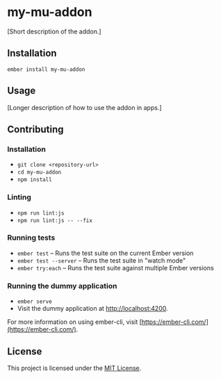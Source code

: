 my-mu-addon
==============================================================================

[Short description of the addon.]

Installation
------------------------------------------------------------------------------

```
ember install my-mu-addon
```


Usage
------------------------------------------------------------------------------

[Longer description of how to use the addon in apps.]


Contributing
------------------------------------------------------------------------------

### Installation

* `git clone <repository-url>`
* `cd my-mu-addon`
* `npm install`

### Linting

* `npm run lint:js`
* `npm run lint:js -- --fix`

### Running tests

* `ember test` – Runs the test suite on the current Ember version
* `ember test --server` – Runs the test suite in "watch mode"
* `ember try:each` – Runs the test suite against multiple Ember versions

### Running the dummy application

* `ember serve`
* Visit the dummy application at [http://localhost:4200](http://localhost:4200).

For more information on using ember-cli, visit [https://ember-cli.com/](https://ember-cli.com/).

License
------------------------------------------------------------------------------

This project is licensed under the [MIT License](LICENSE.md).
